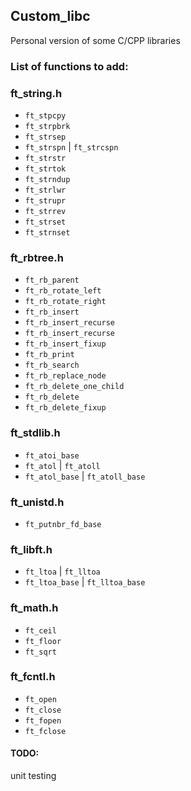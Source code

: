 ## Custom_libc
Personal version of some C/CPP libraries

### List of functions to add:
### ft_string.h
- `ft_stpcpy`
- `ft_strpbrk`
- `ft_strsep`
- `ft_strspn` | `ft_strcspn`
- `ft_strstr`
- `ft_strtok`
- `ft_strndup`
- `ft_strlwr`
- `ft_strupr`
- `ft_strrev`
- `ft_strset`
- `ft_strnset`
### ft_rbtree.h
- `ft_rb_parent`
- `ft_rb_rotate_left`
- `ft_rb_rotate_right`
- `ft_rb_insert`
- `ft_rb_insert_recurse`
- `ft_rb_insert_recurse`
- `ft_rb_insert_fixup`
- `ft_rb_print`
- `ft_rb_search`
- `ft_rb_replace_node`
- `ft_rb_delete_one_child`
- `ft_rb_delete`
- `ft_rb_delete_fixup`
### ft_stdlib.h
- `ft_atoi_base`
- `ft_atol` | `ft_atoll`
- `ft_atol_base` | `ft_atoll_base`
### ft_unistd.h
- `ft_putnbr_fd_base`
### ft_libft.h
- `ft_ltoa` | `ft_lltoa`
- `ft_ltoa_base` | `ft_lltoa_base`
### ft_math.h
- `ft_ceil`
- `ft_floor`
- `ft_sqrt`
### ft_fcntl.h
- `ft_open`
- `ft_close`
- `ft_fopen`
- `ft_fclose`

#### TODO:
unit testing
